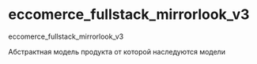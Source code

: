 # eccomerce_fullstack_mirrorlook_v3
 eccomerce_fullstack_mirrorlook_v3

Абстрактная модель продукта от которой наследуются модели
